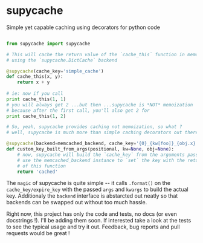 # supycache
Simple yet capable caching using decorators for python code

```python

from supycache import supycache

# This will cache the return value of the `cache_this` function in memory
# using the `supycache.DictCache` backend

@supycache(cache_key='simple_cache')
def cache_this(x, y):
    return x + y
    
# ie: now if you call
print cache_this(1, 1)
# you will always get 2 ...but then ...supycache is *NOT* memoization
# because after the first call, you'll also get 2 for
print cache_this(1, 2)

# So, yeah, supycache provides caching not memoization, so what ? 
# well, supycache is much more than simple caching decorators out there because ...

@supycache(backend=memcached_backend, cache_key='{0}_{kw[foo]}_{obj.x}')
def custom_key_built_from_args(positional, kw=None, obj=None):
    # now, supycache will build the `cache_key` from the arguments passed and
    # use the memcached_backend instance to `set` the key with the return value
    # of this function
    return 'cached'
```

The `magic` of supycache is quite simple -- it calls `.format()` on the `cache_key/expire_key` with the passed `args` and `kwargs` to build the actual key. Additionaly the `backend` interface is abstarcted out neatly so that backends can be swapped out without too much hassle.

Right now, this project has only the code and tests, no docs (or even docstrings !). I'll be adding them soon. If interested take a look at the tests to see the typical usage and try it out. Feedback, bug reports and pull requests would be great !

